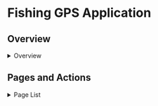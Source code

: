 # Fishing GPS Application

## Overview
<details>
  <summary>Overview</summary>

### Logging
 TODO:// setup logging and add documentation

### Storage
  This project uses ***SQlite*** as a database. The database is created and migrated when the project is started up each time. EntityFramwork is used to manage migrations and database changes

### Project Setup

</details>
 

## Pages and Actions
<details>
  <summary>Page List</summary>
  
  ### Dashboard
  TODO:// create mock-ups and descriptions
  
  ### Noaa Bouy List
  ![noaa boy list image](./img/nooa_search-list.png)
  The Noaa Bouy List page pulls bouy locations from the Noaa Active Stations xml webpage. The list is filtered for bouys that have names.

  TODO://  Add Search functionality to Grid Veiw and documentation 

  Revelant Links:
   - [Noaa XML List](http://www.ndbc.noaa.gov/activestations.xml)


  ### Manage Locations
  TODO:// create mock-ups and descriptions
 
</details>







